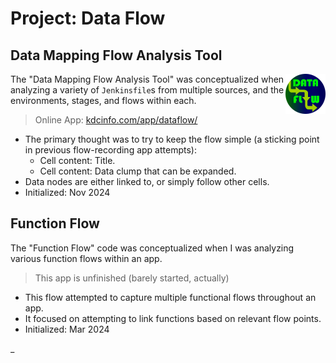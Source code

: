# Project: Data Flow

## Data Mapping Flow Analysis Tool

<img src="./data_mapping_flow_analysis_tool/images/icon128.png" align="right" width="64" height="64">

The "Data Mapping Flow Analysis Tool" was conceptualized when analyzing a variety of `Jenkinsfile`s from multiple sources, and the environments, stages, and flows within each.

> Online App: [kdcinfo.com/app/dataflow/](https://kdcinfo.com/app/dataflow/)

- The primary thought was to try to keep the flow simple (a sticking point in previous flow-recording app attempts):
  - Cell content: Title.
  - Cell content: Data clump that can be expanded.
- Data nodes are either linked to, or simply follow other cells.
- Initialized: Nov 2024

## Function Flow

The "Function Flow" code was conceptualized when I was analyzing various function flows within an app.

> This app is unfinished (barely started, actually)

- This flow attempted to capture multiple functional flows throughout an app.
- It focused on attempting to link functions based on relevant flow points.
- Initialized: Mar 2024

_
